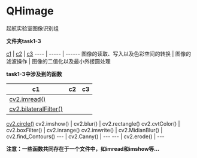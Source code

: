 # QHimage
起航实验室图像识别组

**文件夹task1-3**

[c1](https://github.com/QH17/QHimage/tree/master/task1-3/c1) |
[c2](https://github.com/QH17/QHimage/tree/master/task1-3/c2) |
[c3](https://github.com/QH17/QHimage/tree/master/task1-3/c3) 
---- | ----- | ------
图像的读取、写入以及色彩空间的转换 | 图像的滤波操作 | 图像的二值化以及最小外接圆处理

**task1-3中涉及到的函数**

c1              | c2                    | c3 
----            | -----                 | ------
[cv2.imread()](https://github.com/QH17/QHimage/blob/master/task1-3/c1/CV2_imshow.py) | 
[cv2.bilateralFilter()](https://github.com/QH17/QHimage/blob/master/task1-3/c1/CV2_imshow.py)   | 
[cv2.circle()](https://github.com/QH17/QHimage/blob/master/task1-3/c1/CV2_imwrite.py)
cv2.imshow()    | cv2.blur()            |  cv2.rectangle()
cv2.cvtColor()  | cv2.boxFilter()       |  cv2.inrange()
cv2.imwrite()   | cv2.MidianBlur()      |  cv2.find_Contours()
---             | cv2.Canny()           |  ---
---             | cv2.erode()           |  ---

**注意：一些函数共同存在于一个文件中，如imread和imshow等...**